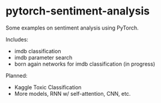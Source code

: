 # pytorch-sentiment-analysis
Some examples on sentiment analysis using PyTorch.

Includes:
- imdb classification
- imdb parameter search
- born again networks for imdb classification (in progress)

Planned:
- Kaggle Toxic Classification
- More models, RNN w/ self-attention, CNN, etc.
